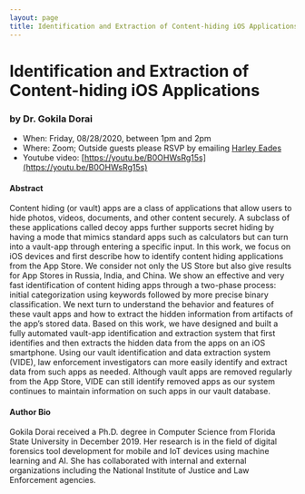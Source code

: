 ```yaml
---
layout: page
title: Identification and Extraction of Content-hiding iOS Applications 
---
```


Identification and Extraction of Content-hiding iOS Applications 
======
### by Dr. Gokila Dorai

- When: Friday, 08/28/2020, between 1pm and 2pm
- Where: Zoom; Outside guests please RSVP by emailing <a href="mailto:harley.eades@gmail.com">Harley Eades</a>
- Youtube video: [https://youtu.be/B0OHWsRg15s](https://youtu.be/B0OHWsRg15s)

#### Abstract

Content hiding (or vault) apps are a class of applications that allow
users to hide photos, videos, documents, and other content securely. A
subclass of these applications called decoy apps further supports
secret hiding by having a mode that mimics standard apps such as
calculators but can turn into a vault-app through entering a specific
input. In this work, we focus on iOS devices and first describe how to
identify content hiding applications from the App Store. We consider
not only the US Store but also give results for App Stores in Russia,
India, and China. We show an effective and very fast identification of
content hiding apps through a two-phase process: initial
categorization using keywords followed by more precise binary
classification. We next turn to understand the behavior and features
of these vault apps and how to extract the hidden information from
artifacts of the app’s stored data. Based on this work, we have
designed and built a fully automated vault-app identification and
extraction system that first identifies and then extracts the hidden
data from the apps on an iOS smartphone. Using our vault
identification and data extraction system (VIDE), law enforcement
investigators can more easily identify and extract data from such apps
as needed. Although vault apps are removed regularly from the App
Store, VIDE can still identify removed apps as our system continues to
maintain information on such apps in our vault database.

#### Author Bio

Gokila Dorai received a Ph.D. degree in Computer Science from Florida
State University in December 2019. Her research is in the field of
digital forensics tool development for mobile and IoT devices using
machine learning and AI. She has collaborated with internal and
external organizations including the National Institute of Justice and
Law Enforcement agencies.


